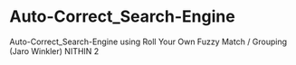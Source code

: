 # Auto-Correct_Search-Engine
Auto-Correct_Search-Engine using Roll Your Own Fuzzy Match / Grouping (Jaro Winkler)
NITHIN 2